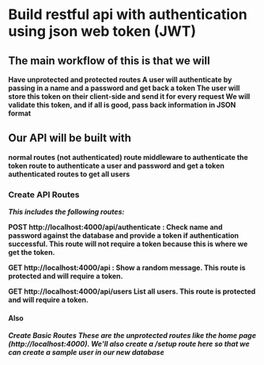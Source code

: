 # Build restful api with authentication using json web token (JWT) 

## The main workflow of this is that we will

**Have unprotected and protected routes
A user will authenticate by passing in a name and a password and get back a token
The user will store this token on their client-side and send it for every request
We will validate this token, and if all is good, pass back information in JSON format**

## Our API will be built with
**normal routes (not authenticated)
route middleware to authenticate the token
route to authenticate a user and password and get a token
authenticated routes to get all users**

### Create API Routes
***This includes the following routes:***

**POST http://localhost:4000/api/authenticate : Check name and password against the database and provide a token if authentication successful. This route will not require a token because this is where we get the token.**

**GET http://localhost:4000/api : Show a random message. This route is protected and will require a token.**

**GET http://localhost:4000/api/users List all users. This route is protected and will require a token.**

#### Also
***Create Basic Routes These are the unprotected routes like the home page (http://localhost:4000). We'll also create a /setup route here so that we can create a sample user in our new database***